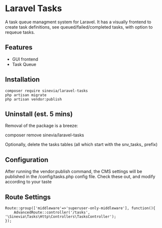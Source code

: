 # Laravel Tasks #

A task queue managment system for Laravel. It has a visually frontend to create task definitions, see queued/failed/completed tasks, with option to requeue tasks.

## Features ##

- GUI frontend
- Task Queue

## Installation ##

```
composer require sinevia/laravel-tasks
php artisan migrate
php artisan vendor:publish
```

## Uninstall (est. 5 mins) ##

Removal of the package is a breeze:

composer remove sinevia/laravel-tasks

Optionally, delete the tasks tables (all which start with the snv_tasks_ prefix)

## Configuration ##

After running the vendor:publish command, the CMS settings will be published in the /config/tasks.php config file. Check these out, and modify according to your taste

## Route Settings ##

```
Route::group(['middleware'=>'superuser-only-middleware'], function(){
    AdvancedRoute::controller('/tasks', '\Sinevia\Tasks\Http\Controllers\TasksController');
});
```

